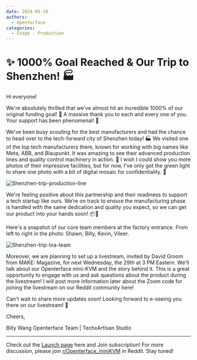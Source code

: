 ```yaml
---
date: 2024-05-10
authors:
  - Openterface
categories:
  - Stage - Production
---
```


# ✨ 1000% Goal Reached & Our Trip to Shenzhen! 🏭

Hi everyone!

We're absolutely thrilled that we've almost hit an incredible 1000% of our original funding goal! 🎉 A massive thank you to each and every one of you. Your support has been phenomenal! 🧡

We've been busy scouting for the best manufacturers and had the chance to head over to the tech-forward city of Shenzhen today! 🏭 We visited one of the top tech manufacturers there, known for working with big names like Meta, ABB, and Blaupunkt. It was amazing to see their advanced production lines and quality control machinery in action. 🤖 I wish I could show you more photos of their impressive facilities, but for now, I've only got the green light to share one photo with a bit of digital mosaic for confidentiality. 📸

<!-- more -->

![Shenzhen-trip-production-line](https://pbs.twimg.com/media/GNsUI85acAA1ZaZ?format=jpg&name=large)

We're feeling positive about this partnership and their readiness to support a tech startup like ours. We’re on track to ensure the manufacturing phase is handled with the same dedication and quality you expect, so we can get our product into your hands soon! 📦🚀

Here's a snapshot of our core team members at the factory entrance. From left to right in the photo: Shawn, Billy, Kevin, Vileer.

![Shenzhen-trip-txa-team](https://pbs.twimg.com/media/GNsUKzWagAA-m54?format=jpg&name=large)

Moreover, we are planning to set up a livestream, invited by David Groom from MAKE: Magazine, for next Wednesday, the 29th at 3 PM Eastern. We'll talk about our Openterface mini-KVM and the story behind it. This is a great opportunity to engage with us and ask questions about the product during the livestream! I will post more information later about the Zoom code for joining the livestream on our Reddit community here!

Can't wait to share more updates soon! Looking forward to e-seeing you there on our livestream! 🤟

Cheers,

Billy Wang
Openterface Team | TechxArtisan Studio

--------

Check out the [Launch page](https://www.crowdsupply.com/techxartisan/openterface-mini-kvm) here and Join subscription!
For more discussion, please join [r/Openterface_miniKVM](https://www.reddit.com/r/Openterface_miniKVM/) in Reddit. Stay tuned!
